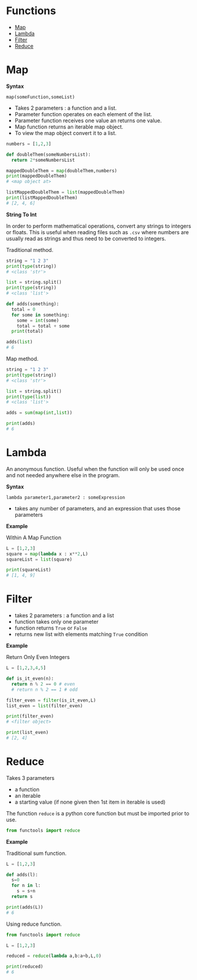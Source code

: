 
# Functions

- [Map](#map)
- [Lambda](#lambda)
- [Filter](#filter)
- [Reduce](#reduce)

# Map

**Syntax**

`map(someFunction,someList)`

- Takes 2 parameters : a function and a list.
- Parameter function operates on each element of the list.
- Parameter function receives one value an returns one value.
- Map function returns an iterable map object.
- To view the map object convert it to a list.

```python
numbers = [1,2,3]

def doubleThem(someNumbersList):
  return 2*someNumbersList

mappedDoubleThem = map(doubleThem,numbers)
print(mappedDoubleThem)
# <map object at>

listMappedDoubleThem = list(mappedDoubleThem)
print(listMappedDoubleThem)
# [2, 4, 6]
```

**String To Int**

In order to perform mathematical operations, convert any strings to integers or floats.
This is useful when reading files such as `.csv` where numbers are usually read as strings and thus need to be converted to integers.

Traditional method.
```python
string = "1 2 3"
print(type(string))
# <class 'str'>

list = string.split()
print(type(string))
# <class 'list'>

def adds(something):
  total = 0
  for some in something:
    some = int(some)
    total = total + some
  print(total)

adds(list)
# 6
```

Map method.
```python
string = "1 2 3"
print(type(string))
# <class 'str'>

list = string.split()
print(type(list))
# <class 'list'>

adds = sum(map(int,list))

print(adds)
# 6
```

# Lambda

An anonymous function. Useful when the function will only be used once and not needed anywhere else in the program.

**Syntax**

`lambda parameter1,parameter2 : someExpression`

- takes any number of parameters, and an expression that uses those parameters

**Example**

Within A Map Function

```python
L = [1,2,3]
square = map(lambda x : x**2,L)
squareList = list(square)

print(squareList)
# [1, 4, 9]
```

# Filter

- takes 2 parameters : a function and a list
- function takes only one parameter
- function returns `True` or `False`
- returns new list with elements matching `True` condition

**Example**

Return Only Even Integers
```python
L = [1,2,3,4,5]

def is_it_even(n):
  return n % 2 == 0 # even
  # return n % 2 == 1 # odd

filter_even = filter(is_it_even,L)
list_even = list(filter_even)

print(filter_even)
# <filter object>

print(list_even)
# [2, 4]
```

# Reduce

Takes 3 parameters

- a function
- an iterable
- a starting value (if none given then 1st item in iterable is used)

The function `reduce` is a python core function but must be imported prior to use.

```python
from functools import reduce
```

**Example**

Traditional sum function.

```python
L = [1,2,3]

def adds(l):
  s=0
  for n in l:
    s = s+n
  return s

print(adds(L))
# 6
```

Using reduce function.

```python
from functools import reduce

L = [1,2,3]

reduced = reduce(lambda a,b:a+b,L,0)

print(reduced)
# 6
```

